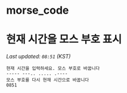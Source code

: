# morse_code
# 현재 시간을 모스 부호 표시
<!-- MORSE_TIME_START -->
_Last updated: `08:51` (KST)_

```
현재 시간을 입력하세요. 모스 부호로 바꿉니다
----- ---.. ..... .----
모스 부호를 다시 현재 시간으로 바꿉니다
0851
```
<!-- MORSE_TIME_END -->
